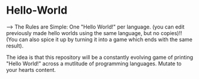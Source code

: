 # Hello-World
--> The Rules are Simple: One "Hello World!" per language. (you can edit previously made hello worlds using the same language, but no copies)!!
(You can also spice it up by turning it into a game which ends with the same result). 

The idea is that this repository will be a constantly evolving game of printing "Hello World!" across a mutlitude of programming languages.
Mutate to your hearts content. 
